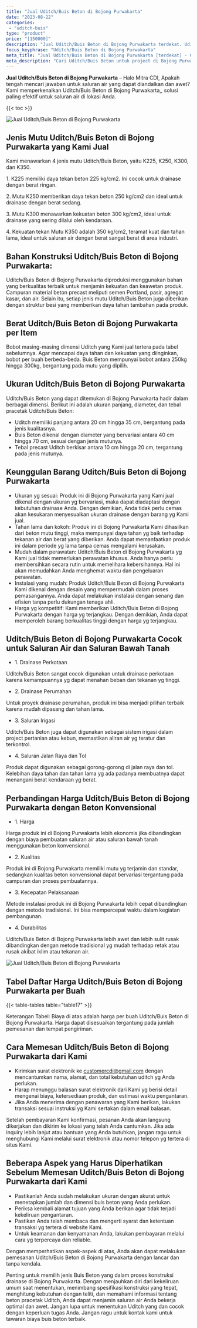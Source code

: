 ```yaml
---
title: "Jual Uditch/Buis Beton di Bojong Purwakarta"
date: "2023-08-22"
categories:
 - "uditch-buis"
type: "product"
price: "[150000]"
description: "Jual Uditch/Buis Beton di Bojong Purwakarta terdekat. Uditch/Buis Beton ini sering dipakai dalam project konstruksi sebagai saluran pembuangan yang kuat dan awet. Silakan kontak kami untuk keterangan lebih lanjut."
focus_keyphrase: "Uditch/Buis Beton di Bojong Purwakarta"
meta_title: "Jual Uditch/Buis Beton di Bojong Purwakarta [terdekat] - CDI"
meta_description: "Cari Uditch/Buis Beton untuk project di Bojong Purwakarta? Kami menawarkan Uditch/Buis Beton berkualitas untuk infrastruktur saluran pembuangan. Segera dapatkan penawaran terbaik sekarang."
---
```


**Jual Uditch/Buis Beton di Bojong Purwakarta** – Halo Mitra CDI, Apakah tengah mencari jawaban untuk saluran air yang dapat diandalkan dan awet? Kami memperkenalkan Uditch/Buis Beton di Bojong Purwakarta,, solusi paling efektif untuk saluran air di lokasi Anda.

{{< toc >}}

![Jual Uditch/Buis Beton di Bojong Purwakarta](/images/uditch-buis/uditch-beton-29.jpg)

## Jenis Mutu Uditch/Buis Beton di Bojong Purwakarta yang Kami Jual

Kami menawarkan 4 jenis mutu Uditch/Buis Beton, yaitu K225, K250, K300, dan K350.

1\. K225 memiliki daya tekan beton 225 kg/cm2. Ini cocok untuk drainase dengan berat ringan.

2\. Mutu K250 memberikan daya tekan beton 250 kg/cm2 dan ideal untuk drainase dengan berat sedang.

3\. Mutu K300 menawarkan kekuatan beton 300 kg/cm2, ideal untuk drainase yang sering dilalui oleh kendaraan.

4\. Kekuatan tekan Mutu K350 adalah 350 kg/cm2, teramat kuat dan tahan lama, ideal untuk saluran air dengan berat sangat berat di area industri.

## Bahan Konstruksi Uditch/Buis Beton di Bojong Purwakarta:

Uditch/Buis Beton di Bojong Purwakarta diproduksi menggunakan bahan yang berkualitas terbaik untuk menjamin kekuatan dan keawetan produk. Campuran material beton precast meliputi semen Portland, pasir, agregat kasar, dan air. Selain itu, setiap jenis mutu Uditch/Buis Beton juga diberikan dengan struktur besi yang memberikan daya tahan tambahan pada produk.

## Berat Uditch/Buis Beton di Bojong Purwakarta per Item

Bobot masing-masing dimensi Uditch yang Kami jual tertera pada tabel sebelumnya. Agar mencapai daya tahan dan kekuatan yang diinginkan, bobot per buah berbeda-beda. Buis Beton mempunyai bobot antara 250kg hingga 300kg, bergantung pada mutu yang dipilih.

## Ukuran Uditch/Buis Beton di Bojong Purwakarta

Uditch/Buis Beton yang dapat ditemukan di Bojong Purwakarta hadir dalam berbagai dimensi. Berikut ini adalah ukuran panjang, diameter, dan tebal pracetak Uditch/Buis Beton:

*   Uditch memiliki panjang antara 20 cm hingga 35 cm, bergantung pada jenis kualitasnya.
*   Buis Beton dikenal dengan diameter yang bervariasi antara 40 cm hingga 70 cm, sesuai dengan jenis mutunya.
*   Tebal precast Uditch berkisar antara 10 cm hingga 20 cm, tergantung pada jenis mutunya.

## Keunggulan Barang Uditch/Buis Beton di Bojong Purwakarta

*   Ukuran yg sesuai: Produk ini di Bojong Purwakarta yang Kami jual dikenal dengan ukuran yg bervariasi, maka dapat diadaptasi dengan kebutuhan drainase Anda. Dengan demikian, Anda tidak perlu cemas akan kesukaran menyesuaikan ukuran drainase dengan barang yg Kami jual.
*   Tahan lama dan kokoh: Produk ini di Bojong Purwakarta Kami dihasilkan dari beton mutu tinggi, maka mempunyai daya tahan yg baik terhadap tekanan air dan berat yang diberikan. Anda dapat memanfaatkan produk ini dalam periode yg lama tanpa cemas mengalami kerusakan.
*   Mudah dalam perawatan: Uditch/Buis Beton di Bojong Purwakarta yg Kami jual tidak memerlukan perawatan khusus. Anda hanya perlu membersihkan secara rutin untuk memelihara kebersihannya. Hal ini akan memudahkan Anda menghemat waktu dan pengeluaran perawatan.
*   Instalasi yang mudah: Produk Uditch/Buis Beton di Bojong Purwakarta Kami dikenal dengan desain yang mempermudah dalam proses pemasangannya. Anda dapat melakukan instalasi dengan senang dan efisien tanpa perlu dukungan tenaga ahli.
*   Harga yg kompetitif: Kami memberikan Uditch/Buis Beton di Bojong Purwakarta dengan harga yg terjangkau. Dengan demikian, Anda dapat memperoleh barang berkualitas tinggi dengan harga yg terjangkau.

## Uditch/Buis Beton di Bojong Purwakarta Cocok untuk Saluran Air dan Saluran Bawah Tanah

*   1\. Drainase Perkotaan

Uditch/Buis Beton sangat cocok digunakan untuk drainase perkotaan karena kemampuannya yg dapat menahan beban dan tekanan yg tinggi.
*   2\. Drainase Perumahan

Untuk proyek drainase perumahan, produk ini bisa menjadi pilihan terbaik karena mudah dipasang dan tahan lama.
*   3\. Saluran Irigasi

Uditch/Buis Beton juga dapat digunakan sebagai sistem irigasi dalam project pertanian atau kebun, memastikan aliran air yg teratur dan terkontrol.
*   4\. Saluran Jalan Raya dan Tol

Produk dapat digunakan sebagai gorong-gorong di jalan raya dan tol. Kelebihan daya tahan dan tahan lama yg ada padanya membuatnya dapat menangani berat kendaraan yg berat.

## Perbandingan Harga Uditch/Buis Beton di Bojong Purwakarta dengan Beton Konvensional

*   1\. Harga

Harga produk ini di Bojong Purwakarta lebih ekonomis jika dibandingkan dengan biaya pembuatan saluran air atau saluran bawah tanah menggunakan beton konvensional.
*   2\. Kualitas

Produk ini di Bojong Purwakarta memiliki mutu yg terjamin dan standar, sedangkan kualitas beton konvensional dapat bervariasi tergantung pada campuran dan proses pembuatannya.
*   3\. Kecepatan Pelaksanaan

Metode instalasi produk ini di Bojong Purwakarta lebih cepat dibandingkan dengan metode tradisional. Ini bisa mempercepat waktu dalam kegiatan pembangunan.
*   4\. Durabilitas

Uditch/Buis Beton di Bojong Purwakarta lebih awet dan lebih sulit rusak dibandingkan dengan metode tradisional yg mudah terhadap retak atau rusak akibat iklim atau tekanan air.

![Jual Uditch/Buis Beton di Bojong Purwakarta](/images/uditch-buis/buis-beton-26.jpg)

## Tabel Daftar Harga Uditch/Buis Beton di Bojong Purwakarta per Buah

{{< table-tables table="table17" >}}

Keterangan Tabel: Biaya di atas adalah harga per buah Uditch/Buis Beton di Bojong Purwakarta. Harga dapat disesuaikan tergantung pada jumlah pemesanan dan tempat pengiriman.

## Cara Memesan Uditch/Buis Beton di Bojong Purwakarta dari Kami

*   Kirimkan surat elektronik ke customercdi@gmail.com dengan mencantumkan nama, alamat, dan total kebutuhan uditch yg Anda perlukan.
*   Harap menunggu balasan surat elektronik dari Kami yg berisi detail mengenai biaya, ketersediaan produk, dan estimasi waktu pengantaran.
*   Jika Anda menerima dengan penawaran yang Kami berikan, lakukan transaksi sesuai instruksi yg Kami sertakan dalam email balasan.

Setelah pembayaran Kami konfirmasi, pesanan Anda akan langsung dikerjakan dan dikirim ke lokasi yang telah Anda cantumkan. Jika ada inquiry lebih lanjut atau bantuan yang Anda butuhkan, jangan ragu untuk menghubungi Kami melalui surat elektronik atau nomor telepon yg tertera di situs Kami.

## Beberapa Aspek yang Harus Diperhatikan Sebelum Memesan Uditch/Buis Beton di Bojong Purwakarta dari Kami

*   Pastikanlah Anda sudah melakukan ukuran dengan akurat untuk menetapkan jumlah dan dimensi buis beton yang Anda perlukan.
*   Periksa kembali alamat tujuan yang Anda berikan agar tidak terjadi kekeliruan pengantaran.
*   Pastikan Anda telah membaca dan mengerti syarat dan ketentuan transaksi yg tertera di website Kami.
*   Untuk keamanan dan kenyamanan Anda, lakukan pembayaran melalui cara yg terpercaya dan reliable.

Dengan memperhatikan aspek-aspek di atas, Anda akan dapat melakukan pemesanan Uditch/Buis Beton di Bojong Purwakarta dengan lancar dan tanpa kendala.

Penting untuk memilih jenis Buis Beton yang dalam proses konstruksi drainase di Bojong Purwakarta. Dengan menjauhkan diri dari kekeliruan umum saat menentukan, menimbang spesifikasi konstruksi yang tepat, menghitung kebutuhan dengan teliti, dan memahami informasi tentang beton pracetak Uditch, Anda dapat menjamin saluran air Anda bekerja optimal dan awet. Jangan lupa untuk menentukan Uditch yang dan cocok dengan keperluan tugas Anda. Jangan ragu untuk kontak kami untuk tawaran biaya buis beton terbaik.